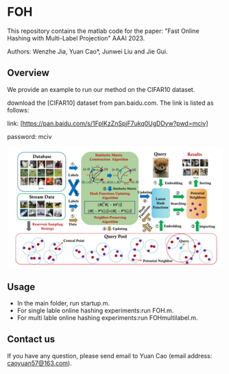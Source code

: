 # FOH
This repository contains the matlab code for the paper: "Fast Online Hashing with Multi-Label Projection" AAAI 2023.

Authors: Wenzhe Jia, Yuan Cao*, Junwei Liu and Jie Gui.

## Overview
We provide an example to run our method on the CIFAR10 dataset.

download the [CIFAR10] dataset from pan.baidu.com. The link is listed as follows:

link: [https://pan.baidu.com/s/1FplKzZnSpjF7ukq0UgDDyw?pwd=mciv]

password: mciv

![图片alt](https://github.com/caoyuan57/FOH/blob/main/framework.png)
## Usage
- In the main folder, run startup.m.  
- For single lable online hashing experiments:run FOH.m.  
- For multi lable online hashing experiments:run FOHmultilabel.m.    
## Contact us
If you have any question, please send email to Yuan Cao (email address: caoyuan57@163.com).
